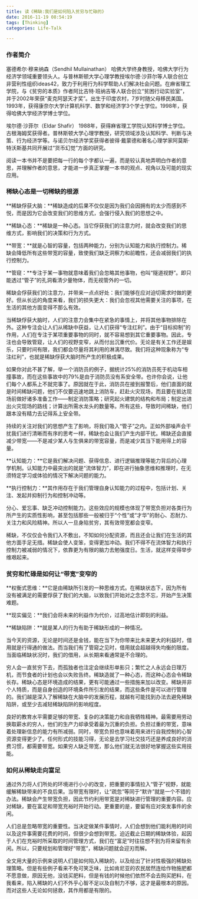 ```yaml
---
title: 读《稀缺:我们是如何陷入贫穷与忙碌的》
date: 2016-11-19 08:54:19
tags: [Thinking]
categories: Life-Talk

---
```


### 作者简介
塞德希尔·穆来纳森（Sendhil Mullainathan）
哈佛大学终身教授，哈佛大学行为经济学领域重要领头人。与普林斯顿大学心理学教授埃尔德·沙菲尔等人联合创立非营利性组织ideas42，致力于利用行为科学帮助人们解决社会问题。在麻省理工学院，与《贫穷的本质》作者阿比吉特·班纳吉等人联合创立“贫困行动实验室”，并于2002年荣获“麦克阿瑟天才奖”。出生于印度农村，7岁时随父母移民美国。1993年，获得康奈尔大学计算机科学、数学和经济学3个学士学位。1998年，获得哈佛大学经济学博士学位。

埃尔德·沙菲尔（Eldar Shafir）
1988年，获得麻省理工学院认知科学博士学位。古根海姆奖获得者。普林斯顿大学心理学教授，研究领域涉及认知科学、判断与决策、行为经济学等。与诺贝尔经济学奖获得者彼得·戴蒙德和著名心理学家阿莫斯·特沃斯基共同开展过“货币幻觉”方面的研究。

阅读一本书并不是要把每一行的每个字都认一遍，而是较认真地弄明白作者的意思，并理解作者的意思，才能进一步真正掌握一本书的观点、视角以及可能的现实应用。

### 稀缺心态是一切稀缺的根源
**稀缺俘获大脑：**稀缺造成的后果不仅仅是因为我们会因拥有的太少而感到不悦，而是因为它会改变我们的思维方式，会强行侵入我们的思想之中。

**稀缺心态：**稀缺是一种心态。当它俘获我们的注意力时，就会改变我们的思维方式，影响我们的决策和行为方式。

**带宽：**就是心智的容量，包括两种能力，分别为认知能力和执行控制力。稀缺会降低所有这些带宽的容量，致使我们缺乏洞察力和前瞻性，还会减弱我们的执行控制力。

**管窥：**专注于某一事物就意味着我们会忽略其他事物，也叫“隧道视野”。即只能透过“管子”的孔洞看清少量物体，而无视管外的一切。

稀缺会俘获我们的注意力，并带来一点点好处：我们能够在应对迫切需求时做的更好。但从长远的角度来看，我们的损失更大：我们会忽视其他需要关注的事项，在生活的其他方面变得不那么有效。

当稀缺俘获大脑时，人们的注意力会集中在紧急的事情上，并将其他事物排除在外。这种专注会让人们从稀缺中获益，让人们获得“专注红利”。由于“目标抑制”的作用，人们在专注于某项重要事物的同时，就不容易想到其它重要事物。因此，专注也会导致管窥，让人们的视野变窄，从而付出沉重代价。无论是有关工作还是娱乐，只要时间有限，我们都会尽量将其利用的淋漓尽致。我们将这种现象称为“专注红利”，也就是稀缺俘获大脑时所产生的积极成果。

如果你对此不甚了解，举一个消防员的例子，据统计25%的消防员死于机动车相撞事故，而在这些事故中的79%是由于消防员没有系安全带。也许你会说，让他们每个人都系上不就完事了。原因就在于此，消防员在接到报警后，他们直面的就是时间稀缺问题，他们不仅要迅速地跳上消防车，赶赴火灾现场，而且要在抵达现场前做好诸多准备工作——制定消防策略；研究起火建筑的结构和布局；制定出进出火灾现场的路线；计算出所需水龙头的数量等。所有这些，导致时间稀缺，他们跟本没有精力去记得系上安全带。

持续的关注对我们的思想产生了影响，将我们吸入“管子”之内。正如外部噪声会干扰我们进行清晰而有序的思考一样，稀缺也会让我们产生内部干扰。稀缺还会直接减少带宽——不是减少某人与生俱来的带宽容量，而是减少其当下能用得上的容量。

**认知能力：**它是我们解决问题、获得信息、进行逻辑推理等能力背后的心理学机制。认知能力中最突出的就是“流体智力”，即在进行抽象思维和推理时，在无须特定学习或体验的情况下解决问题的能力。

**执行控制力：**其作用存在于我们管理自身认知能力的过程中，包括计划、关注、发起并抑制行为和控制冲动等。

分心、爱忘事、缺乏冲动控制能力。这些效应的规模也体现了带宽负担对各类行为所产生的实质性影响，甚至包括那些一般被归于“个性”或“才华”的耐心、忍耐力、关注力和风险精神。所以人一旦身陷贫穷，其有效带宽都会变窄。

稀缺，不仅仅会令我们入不敷出，不知如何分配资源，而且还会让我们在生活的其他方面手足无措。稀缺会使人变笨，变得更加冲动。我们不得不在流体智力和执行控制力被减弱的情况下，依靠更为有限的脑力去勉强度日。生活，就这样变得举步维艰起来。

### 贫穷和忙碌是如何让“带宽”变窄的
**权衡式思维：**它是由稀缺所引发的一种思维方式。在稀缺状态下，因为所有没有被满足的需要俘获了我们的大脑，以致我们开始对之念念不忘，开始产生决策难题。

**现实偏见：**我们会将未来的利益作为代价，过高地估计即刻的利益。

**稀缺陷阱：**就是某人的行为有助于稀缺形成的一种情况。

当今天的资源，无论是时间还是金钱，能在当下为你带来比未来更大的利益时，借用就是行得通的做法。而当我们有了管窥之见时，借用就会超越得失均衡的限度。当面临稀缺状况时，我们的借用，从长期来看通常是不合理的。

穷人会一直贫穷下去，而孤独者也注定会继续形单影只；繁忙之人永远会日理万机，而节食者的计划也会以失败告终。稀缺造就了一种心态，而这种心态会令稀缺长存。稀缺心态是环境造成的结果，更有可能通过一些措施来加以改变。稀缺并非个人特质，而是自身创造的环境条件所引发的结果，而这些条件是可以进行管理的。我们越是深入了解稀缺在大脑中的发展历程，就越有可能找到办法去避免稀缺陷阱，或至少去减轻稀缺陷阱的影响程度。

良好的教育水平需要足够的带宽、复杂的决策能力和自我牺牲精神。最需要用劳动换取薪水的穷人，他们的生产力却承受着最为沉重的负担。负担过重的带宽，意味着处理新信息的能力有所减弱。同时，带宽负担也意味着用来进行自我控制的心智资源变得更少了。任何形式的技能习得，无论是去学习社交技巧还是养成良好的消费习惯，都需要带宽。如果穷人缺乏带宽，那么他们就无法很好地掌握这些实用技能。

### 如何从稀缺走向富足
通过外力将人们所处的环境进行小小的改变，把重要的事情拉入“管子”视野，就能缓解稀缺带来的不良后果。当带宽有限时，让“疏忽”等同于“默许”就是一个不错的办法。稀缺会产生带宽负担，因此节约利用带宽是对稀缺进行管理的重要内容。应对稀缺，要在富足和带宽充裕时开始行动。更重要的是，要留有应对突发事件的余闲。

人们总是忽略带宽的重要性。当决定做某件事情时，人们会想到他们能利用的时间以及这件事需要花费的时间，但很少会想到带宽。迫近截止日期的稀缺体验，起因于人们在充裕时所采取的时间管理方式，我们在“富足”时往往想不到为将来留有余闲。所以，只要规划和管理好“带宽”，稀缺问题就会迎刃而解。

全文用大量的示例来说明人们是如何陷入稀缺的，以及给出了针对性极强的稀缺处理策略。但是有些例子看来不免可笑乏味，比如肯尼亚的农民居然连给作物施肥都不愿意做，原因无他，没钱买肥料，但是有钱的时候他们依然不会去购买肥料，在我看来，陷入稀缺的人们不外乎心智不足以及自制力不够，这才是最根本的原因。而对这些人无论如何拯救，其作用都是有限的。